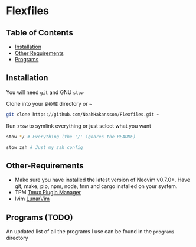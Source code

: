 # Flexfiles

## Table of Contents

* [Installation](#Installation)
* [Other Requirements](<#Other-Requirements>)
* [Programs](<#Programs (TODO)>)

## Installation

You will need `git` and GNU `stow`

Clone into your `$HOME` directory or `~`

```bash
git clone https://github.com/NoahHakansson/Flexfiles.git ~
```

Run `stow` to symlink everything or just select what you want

```bash
stow */ # Everything (the '/' ignores the README)
```

```bash
stow zsh # Just my zsh config
```

## Other-Requirements
* Make sure you have installed the latest version of Neovim v0.7.0+. Have git, make, pip, npm, node, fnm and cargo installed on your system.
* TPM [Tmux Plugin Manager](https://github.com/tmux-plugins/tpm)
* lvim [LunarVim](https://www.lunarvim.org/01-installing.html#prerequisites)

## Programs (TODO)

An updated list of all the programs I use can be found in the `programs` directory
